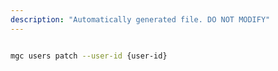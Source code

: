```yaml
---
description: "Automatically generated file. DO NOT MODIFY"
---
```


```bash

mgc users patch --user-id {user-id}

```